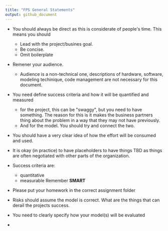 ```yaml
---
title: "FPS General Statements"
output: github_document
---
```


 - You should always be direct as this is considerate of people's time. This 
   means you should
   - Lead with the project/busines goal.
   - Be concise.
   - Omit boilerplate
 
 - Remener your audience. 
   - Audience is a non-technical one, descriptions of hardware, software, modeling
     techinique, code management are not necessary for this document.
   
 - You need define success criteria and how it will be quantified and measured 
   - for the project, this can be "swaggy", but you need to have something. The
     reason for this is it makes the business partners thing about the problem 
     in a way that they may not have previously.
   - And for the model. You should try and connect the two.
   
 - You should have a very clear idea of how the effort will be consumed and used.
 
 - It is okay (in practice) to have placeholders to have things TBD as things
   are often negotiated with other parts of the organization.
   
 - Success criteria are:
   - quantitative
   - measurable 
   Remember **SMART** 
   
 - Please put your homework in the correct assignment folder
 
 - Risks should assume the model is correct. What are the things that can 
   derail the projects success.
  
  - You need to clearly specify how your model(s) will be evaluated
  
  - 